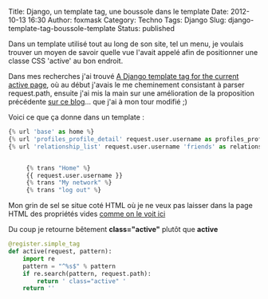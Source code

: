 Title: Django, un template tag, une boussole dans le template
Date: 2012-10-13 16:30
Author: foxmask
Category: Techno
Tags: Django
Slug: django-template-tag-boussole-template
Status: published

Dans un template utilisé tout au long de son site, tel un menu, je
voulais trouver un moyen de savoir quelle vue l'avait appelé afin de
positionner une classe CSS 'active' au bon endroit.

Dans mes recherches j'ai trouvé [A Django template tag for the current
active
page](http://gnuvince.wordpress.com/2007/09/14/a-django-template-tag-for-the-current-active-page/),
où au début j'avais le me cheminement consistant à parser request.path,
ensuite j'ai mis la main sur une amélioration de la proposition
précédente [sur ce
blog](http://110j.wordpress.com/2009/01/25/django-template-tag-for-active-class/)...
que j'ai à mon tour modifié ;)

Voici ce que ça donne dans un template :

```python
{% url 'base' as home %}
{% url 'profiles_profile_detail' request.user.username as profiles_profile_detail %}
{% url 'relationship_list' request.user.username 'friends' as relationship_list_friends %}              


     {% trans "Home" %}
     {{ request.user.username }}
     {% trans "My network" %}
     {% trans "log out" %}                        
```

Mon grin de sel se situe coté HTML où je ne veux pas laisser dans la
page HTML des propriétés vides [comme on le voit
ici](http://110j.wordpress.com/2009/01/25/django-template-tag-for-active-class/)

Du coup je retourne bêtement **class="active"** plutôt que **active**

```python
@register.simple_tag
def active(request, pattern):
    import re
    pattern = "^%s$" % pattern
    if re.search(pattern, request.path):
        return ' class="active" '
    return ''
```
